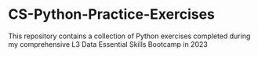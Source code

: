 # CS-Python-Practice-Exercises
This repository contains a collection of Python exercises completed during my comprehensive L3 Data Essential Skills Bootcamp in 2023
